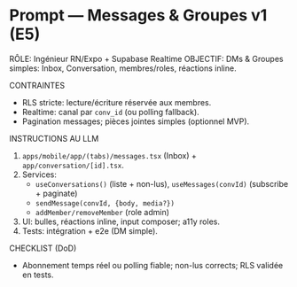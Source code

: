 # Prompt — Messages & Groupes v1 (E5)

RÔLE: Ingénieur RN/Expo + Supabase Realtime
OBJECTIF: DMs & Groupes simples: Inbox, Conversation, membres/roles, réactions inline.

CONTRAINTES
- RLS stricte: lecture/écriture réservée aux membres.
- Realtime: canal par `conv_id` (ou polling fallback).
- Pagination messages; pièces jointes simples (optionnel MVP).

INSTRUCTIONS AU LLM
1) `apps/mobile/app/(tabs)/messages.tsx` (Inbox) + `app/conversation/[id].tsx`.
2) Services:
   - `useConversations()` (liste + non-lus), `useMessages(convId)` (subscribe + paginate)
   - `sendMessage(convId, {body, media?})`
   - `addMember/removeMember` (role admin)
3) UI: bulles, réactions inline, input composer; a11y roles.
4) Tests: intégration + e2e (DM simple).

CHECKLIST (DoD)
- Abonnement temps réel ou polling fiable; non-lus corrects; RLS validée en tests.

